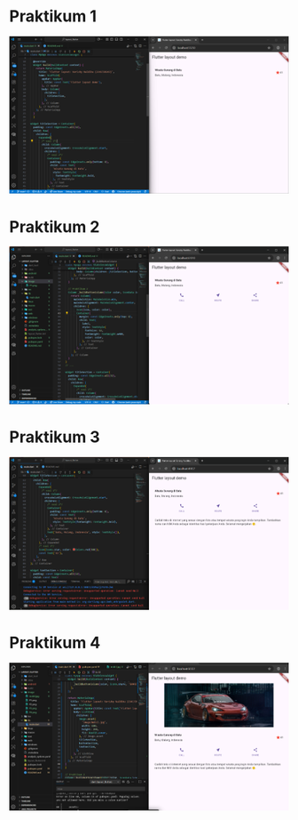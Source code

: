 # Praktikum 1
![alt text](image\P1.png)

# Praktikum 2 
![alt text](image\P2.png)

# Praktikum 3
![alt text](image\P3.png)

# Praktikum 4
![alt text](image\P4.png)
